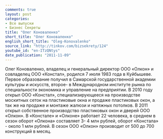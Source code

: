 ```yaml
---
comments: true
layout: post
categories:
- Все выпуски
- Бизнес Секреты
title: "Олег Коноваленко"
short_title: "Олег Коноваленко"
english_short_title: "Oleg-Konovalenko"
source_link: "http://tinkov.com/bizsekrety/124"
youtube_id: "en-ITzQNtys"
date_publication: "2011-11-09"
---
```

Олег Коноваленко, владелец и генеральный директор ООО «Олкон» и совладелец ООО «Констал», родился 7 июля 1983 года в Куйбышеве. Первое образование получил в Самарской государственной академии культуры и искусств, второе- в Международном институте рынка по специальности экономика и управление на предприятии. В 2010 году открыл ООО «Констал», специализирующееся на производстве москитных сеток на пластиковые окна и продаже пластиковых окон, а так же на продаже и монтаже жалюзи и натяжных потолков. В 2011 открыл собственное производство пластиковых окон и дверей ООО «Олкон». В «Констале» и «Олконе» работает 22 человека, в среднем в сезон оборот «Олкона» составляет 3- 4 млн рублей, оборот «Констала» - около 1 млн рублей. В сезон ООО «Олкон» производит от 500 до 700 конструкций в месяц.
